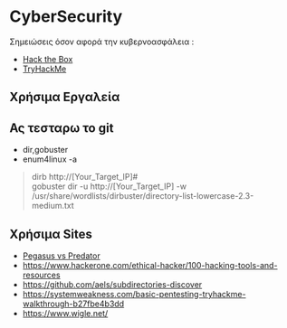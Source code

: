 # CyberSecurity
Σημειώσεις όσον αφορά την κυβερνοασφάλεια :
- [Hack the Box](https://github.com/ConstantMan/CyberSecurity/tree/main/Hack%20the%20Box)
- [TryHackMe](https://github.com/ConstantMan/CyberSecurity/tree/main/TryHackMe)


## Χρήσιμα Εργαλεία
## Ας τεσταρω το git 
- dir,gobuster 
- enum4linux -a
> dirb http://[Your_Target_IP]# </br>
gobuster dir -u http://[Your_Target_IP] -w /usr/share/wordlists/dirbuster/directory-list-lowercase-2.3-medium.txt

## Χρήσιμα Sites 
- [Pegasus vs Predator](https://citizenlab.ca/2021/12/pegasus-vs-predator-dissidents-doubly-infected-iphone-reveals-cytrox-mercenary-spyware/)
- https://www.hackerone.com/ethical-hacker/100-hacking-tools-and-resources
- https://github.com/aels/subdirectories-discover
- https://systemweakness.com/basic-pentesting-tryhackme-walkthrough-b27fbe4b3dd
- https://www.wigle.net/
